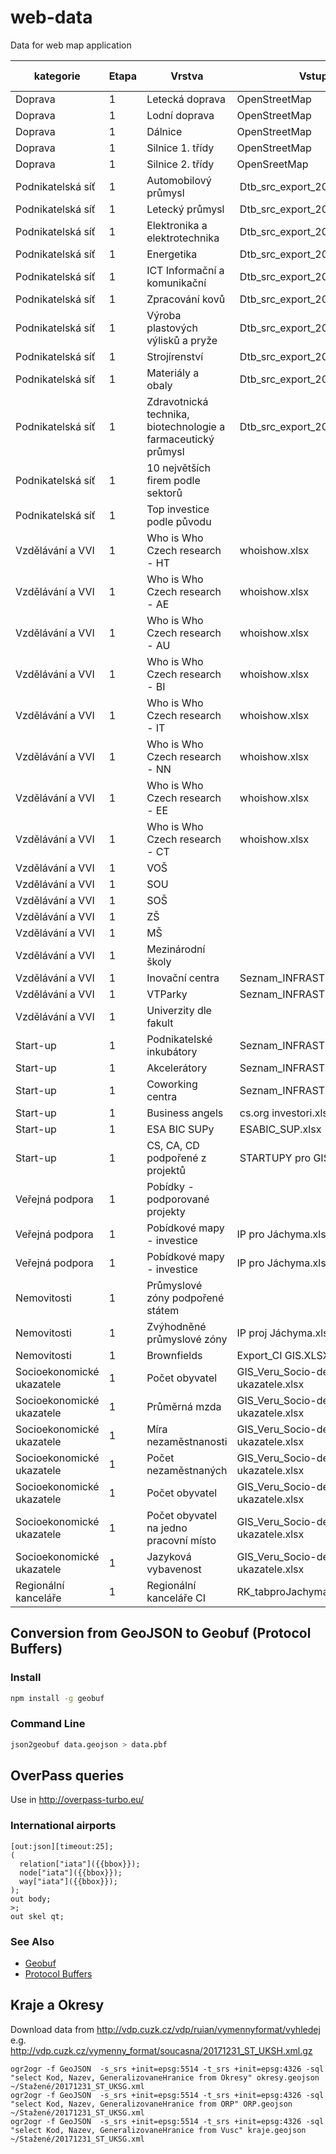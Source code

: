 # web-data
Data for web map application

| kategorie | Etapa | Vrstva  | Vstup (XLSX) | Výstup (GeoJSON) | Filtrovat podle |
|-----------|-------|---------|--------------|------------------|-------|
|  Doprava  | 1     | Letecká doprava | OpenStreetMap | [airports.geojson](doprava/airports.geojson) | |
|  Doprava  | 1     | Lodní doprava | OpenStreetMap | [ferry.geojson](doprava/ferry.geojson) | |
|  Doprava  | 1     | Dálnice | OpenStreetMap | [highway.geojson](doprava/highway.geojson) | |
|  Doprava  | 1     | Silnice 1. třídy | OpenStreetMap | [primary.geojson](doprava/primary.geojson) | |
|  Doprava  | 1     | Silnice 2. třídy | OpenSreetMap  | [secondary.geojson](doprava/secondary.geojson) | |
|  Podnikatelská síť  | 1     | Automobilový průmysl | Dtb_src_export_20171005.xlsx | [dodavatele.geojson](podnikatelska_sit/dodavatele.geojson)| `sectors` |
| Podnikatelská síť  |  1 | Letecký průmysl | Dtb_src_export_20171005.xlsx | [dodavatele.geojson](podnikatelska_sit/dodavatele.geojson)| `sectors` |
| Podnikatelská síť  |  1 | Elektronika a elektrotechnika | Dtb_src_export_20171005.xlsx | [dodavatele.geojson](podnikatelska_sit/dodavatele.geojson)| `sectors` |
| Podnikatelská síť  |  1 | Energetika | Dtb_src_export_20171005.xlsx | [dodavatele.geojson](podnikatelska_sit/dodavatele.geojson)| `sectors` |
| Podnikatelská síť  |  1 | ICT Informační a komunikační | Dtb_src_export_20171005.xlsx | [dodavatele.geojson](podnikatelska_sit/dodavatele.geojson)| `sectors` |
| Podnikatelská síť  |  1 | Zpracování kovů | Dtb_src_export_20171005.xlsx | [dodavatele.geojson](podnikatelska_sit/dodavatele.geojson)| `sectors` |
| Podnikatelská síť  |  1 | Výroba plastových výlisků a pryže | Dtb_src_export_20171005.xlsx | [dodavatele.geojson](podnikatelska_sit/dodavatele.geojson)| `sectors` |
| Podnikatelská síť  |  1 | Strojírenství | Dtb_src_export_20171005.xlsx | [dodavatele.geojson](podnikatelska_sit/dodavatele.geojson)| `sectors` |
| Podnikatelská síť  |  1 | Materiály a obaly | Dtb_src_export_20171005.xlsx | [dodavatele.geojson](podnikatelska_sit/dodavatele.geojson)| `sectors` |
| Podnikatelská síť  |  1 | Zdravotnická technika, biotechnologie a farmaceutický průmysl | Dtb_src_export_20171005.xlsx | [dodavatele.geojson](podnikatelska_sit/dodavatele.geojson)| `sectors` |
| Podnikatelská síť |  1 | 10 největších firem podle sektorů |  | | |
| Podnikatelská síť  |  1 | Top investice podle původu | | | |
| Vzdělávání a VVI |  1 | Who is Who Czech research - HT | whoishow.xlsx | [whoiswho.geojson](vzdelavani/whoiswho.geojson)| `sectors` |
| Vzdělávání a VVI |  1 | Who is Who Czech research - AE | whoishow.xlsx | [whoiswho.geojson](vzdelavani/whoiswho.geojson)| `sectors` |
| Vzdělávání a VVI |  1 | Who is Who Czech research - AU | whoishow.xlsx | [whoiswho.geojson](vzdelavani/whoiswho.geojson)| `sectors` |
| Vzdělávání a VVI |  1 | Who is Who Czech research - BI | whoishow.xlsx | [whoiswho.geojson](vzdelavani/whoiswho.geojson)| `sectors` |
| Vzdělávání a VVI |  1 | Who is Who Czech research - IT | whoishow.xlsx | [whoiswho.geojson](vzdelavani/whoiswho.geojson)| `sectors` |
| Vzdělávání a VVI |  1 | Who is Who Czech research - NN | whoishow.xlsx | [whoiswho.geojson](vzdelavani/whoiswho.geojson)| `sectors` |
| Vzdělávání a VVI |  1 | Who is Who Czech research - EE | whoishow.xlsx | [whoiswho.geojson](vzdelavani/whoiswho.geojson)| `sectors` |
| Vzdělávání a VVI |  1 | Who is Who Czech research - CT | whoishow.xlsx | [whoiswho.geojson](vzdelavani/whoiswho.geojson)| `sectors` |
| Vzdělávání a VVI |  1 | VOŠ | | |
| Vzdělávání a VVI |  1 | SOU | | |
| Vzdělávání a VVI |  1 | SOŠ | | |
| Vzdělávání a VVI |  1 | ZŠ | | |
| Vzdělávání a VVI |  1 | MŠ | | |
| Vzdělávání a VVI |  1 | Mezinárodní školy | | |
| Vzdělávání a VVI |  1 | Inovační centra | Seznam_INFRASTRUKTURA_actual.xlsx | [pi_vtp.geojson](vzdelavani/pi_vtp.geojson) | `type` |
| Vzdělávání a VVI |  1 | VTParky | Seznam_INFRASTRUKTURA_actual.xlsx | [pi_vtp.geojson](vzdelavani/pi_vtp.geojson) | `type` |
| Vzdělávání a VVI |  1 | Univerzity dle fakult || | |
| Start-up |  1 | Podnikatelské inkubátory | Seznam_INFRASTRUKTURA_actual.xlsx | [pi_vtp.geojson](vzdelavani/pi_vtp.geojson) | `type` |
| Start-up |  1 | Akcelerátory | Seznam_INFRASTRUKTURA_actual.xlsx | [pi_vtp.geojson](vzdelavani/pi_vtp.geojson) | `type` |
| Start-up |  1 | Coworking centra | Seznam_INFRASTRUKTURA_actual.xlsx | [coworking.geojson](startup/coworking.geojson) | |
| Start-up |  1 | Business angels | cs.org investori.xlsx | [business_angels.geojson](startup/business_angels.geojson) |  |
| Start-up |  1 | ESA BIC SUPy | ESABIC_SUP.xlsx | [sup_bic.geojson](startup/sub_bic.geojson) |  |
| Start-up |  1 | CS, CA, CD podpořené z projektů | STARTUPY pro GIS.XLSX | [startupy.geojson](startup/startupy.geojson) |  |
| Veřejná podpora |  1 | Pobídky - podporované projekty | | |  |
| Veřejná podpora |  1 | Pobídkové mapy - investice| IP pro Jáchyma.xlsx, RUIAN | [orp.geojson](verejna_podpora/orp.geojson) | `investice` |
| Veřejná podpora |  1 | Pobídkové mapy - investice| IP pro Jáchyma.xlsx, RUIAN | [orp.geojson](verejna_podpora/orp.geojson) | `granty` |
| Nemovitosti |  1 | Průmyslové zóny podpořené státem| | |  |
| Nemovitosti | 1 | Zvýhodněné průmyslové zóny | IP proj Jáchyma.xlsx | [pz.geojson](verejna_podpora/pz.geojson) | |
| Nemovitosti | 1 | Brownfields | Export_CI GIS.XLSX | [brownfields.geojson](verejna_podpora/brownfields.geojson) | |
| Socioekonomické ukazatele | 1 | Počet obyvatel | GIS_Veru_Socio-demograf. ukazatele.xlsx | [pz.geojson](verejna_podpora/pz.geojson) | |
| Socioekonomické ukazatele | 1 | Průměrná mzda | GIS_Veru_Socio-demograf. ukazatele.xlsx | [kraje.geojson](socioekonomicka/kraje.geojson) |
| Socioekonomické ukazatele | 1 | Míra nezaměstnanosti | GIS_Veru_Socio-demograf. ukazatele.xlsx | [kraje.geojson](socioekonomicka/kraje.geojson) |
| Socioekonomické ukazatele | 1 | Počet nezaměstnaných | GIS_Veru_Socio-demograf. ukazatele.xlsx | [kraje.geojson](socioekonomicka/kraje.geojson) |
| Socioekonomické ukazatele | 1 | Počet obyvatel | GIS_Veru_Socio-demograf. ukazatele.xlsx | [kraje.geojson](socioekonomicka/kraje.geojson) |
| Socioekonomické ukazatele | 1 | Počet obyvatel na jedno pracovní místo | GIS_Veru_Socio-demograf. ukazatele.xlsx | [kraje.geojson](socioekonomicka/kraje.geojson) |
| Socioekonomické ukazatele | 1 | Jazyková vybavenost| GIS_Veru_Socio-demograf. ukazatele.xlsx | [kraje.geojson](socioekonomicka/kraje.geojson) |
| Regionální kanceláře | 1 | Regionální kanceláře CI |RK_tabproJachyma.xlsx | [rk.geojson](rk/reg_offices.geojson) | |


## Conversion from GeoJSON to Geobuf (Protocol Buffers)

### Install

```bash
npm install -g geobuf
```

### Command Line
```bash
json2geobuf data.geojson > data.pbf
```

## OverPass queries
Use in http://overpass-turbo.eu/
### International airports
```
[out:json][timeout:25];
(
  relation["iata"]({{bbox}});
  node["iata"]({{bbox}});  
  way["iata"]({{bbox}});  
);
out body;
>;
out skel qt;
```

### See Also
- [Geobuf](https://github.com/mapbox/geobuf)
- [Protocol Buffers](https://developers.google.com/protocol-buffers/)

## Kraje a Okresy

Download data from http://vdp.cuzk.cz/vdp/ruian/vymennyformat/vyhledej e.g.
http://vdp.cuzk.cz/vymenny_format/soucasna/20171231_ST_UKSH.xml.gz

```
ogr2ogr -f GeoJSON  -s_srs +init=epsg:5514 -t_srs +init=epsg:4326 -sql "select Kod, Nazev, GeneralizovaneHranice from Okresy" okresy.geojson ~/Stažené/20171231_ST_UKSG.xml 
ogr2ogr -f GeoJSON  -s_srs +init=epsg:5514 -t_srs +init=epsg:4326 -sql "select Kod, Nazev, GeneralizovaneHranice from ORP" ORP.geojson ~/Stažené/20171231_ST_UKSG.xml 
ogr2ogr -f GeoJSON  -s_srs +init=epsg:5514 -t_srs +init=epsg:4326 -sql "select Kod, Nazev, GeneralizovaneHranice from Vusc" kraje.geojson ~/Stažené/20171231_ST_UKSG.xml
```

